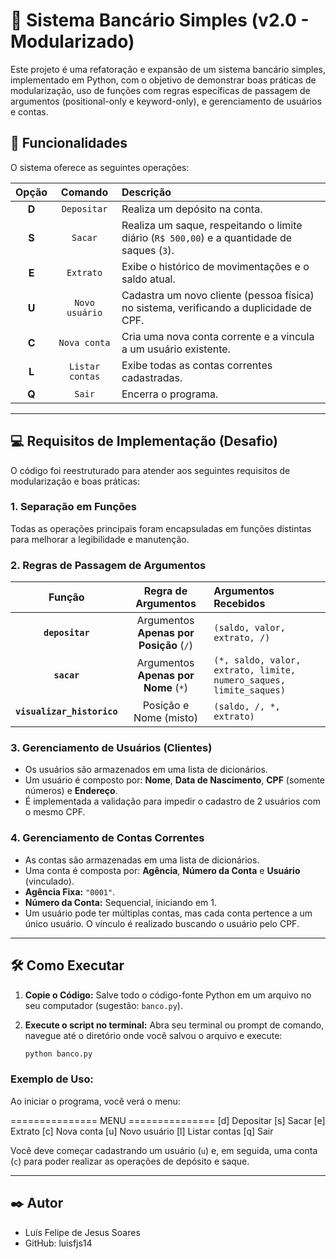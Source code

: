 # 🏦 Sistema Bancário Simples (v2.0 - Modularizado)

Este projeto é uma refatoração e expansão de um sistema bancário simples, implementado em Python, com o objetivo de demonstrar boas práticas de modularização, uso de funções com regras específicas de passagem de argumentos (positional-only e keyword-only), e gerenciamento de usuários e contas.

## 🚀 Funcionalidades

O sistema oferece as seguintes operações:

| Opção | Comando | Descrição |
| :---: | :---: | :--- |
| **D** | `Depositar` | Realiza um depósito na conta. |
| **S** | `Sacar` | Realiza um saque, respeitando o limite diário (`R$ 500,00`) e a quantidade de saques (`3`). |
| **E** | `Extrato` | Exibe o histórico de movimentações e o saldo atual. |
| **U** | `Novo usuário` | Cadastra um novo cliente (pessoa física) no sistema, verificando a duplicidade de CPF. |
| **C** | `Nova conta` | Cria uma nova conta corrente e a vincula a um usuário existente. |
| **L** | `Listar contas` | Exibe todas as contas correntes cadastradas. |
| **Q** | `Sair` | Encerra o programa. |

---

## 💻 Requisitos de Implementação (Desafio)

O código foi reestruturado para atender aos seguintes requisitos de modularização e boas práticas:

### 1. Separação em Funções

Todas as operações principais foram encapsuladas em funções distintas para melhorar a legibilidade e manutenção.

### 2. Regras de Passagem de Argumentos

| Função | Regra de Argumentos | Argumentos Recebidos |
| :---: | :---: | :--- |
| **`depositar`** | Argumentos **Apenas por Posição** (`/`) | `(saldo, valor, extrato, /)` |
| **`sacar`** | Argumentos **Apenas por Nome** (`*`) | `(*, saldo, valor, extrato, limite, numero_saques, limite_saques)` |
| **`visualizar_historico`** | Posição e Nome (misto) | `(saldo, /, *, extrato)` |

### 3. Gerenciamento de Usuários (Clientes)

* Os usuários são armazenados em uma lista de dicionários.
* Um usuário é composto por: **Nome**, **Data de Nascimento**, **CPF** (somente números) e **Endereço**.
* É implementada a validação para impedir o cadastro de 2 usuários com o mesmo CPF.

### 4. Gerenciamento de Contas Correntes

* As contas são armazenadas em uma lista de dicionários.
* Uma conta é composta por: **Agência**, **Número da Conta** e **Usuário** (vinculado).
* **Agência Fixa:** `"0001"`.
* **Número da Conta:** Sequencial, iniciando em 1.
* Um usuário pode ter múltiplas contas, mas cada conta pertence a um único usuário. O vínculo é realizado buscando o usuário pelo CPF.

---

## 🛠️ Como Executar

1.  **Copie o Código:** Salve todo o código-fonte Python em um arquivo no seu computador (sugestão: `banco.py`).

2.  **Execute o script no terminal:**
    Abra seu terminal ou prompt de comando, navegue até o diretório onde você salvou o arquivo e execute:
    ```bash
    python banco.py
    ```

### Exemplo de Uso:

Ao iniciar o programa, você verá o menu:

=============== MENU =============== 
[d] Depositar 
[s] Sacar 
[e] Extrato 
[c] Nova conta 
[u] Novo usuário 
[l] Listar contas 
[q] Sair 

Você deve começar cadastrando um usuário (`u`) e, em seguida, uma conta (`c`) para poder realizar as operações de depósito e saque.

---

## ✒️ Autor

* Luís Felipe de Jesus Soares
* GitHub: luisfjs14
